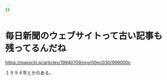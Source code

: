 ```yaml
---
{}
---
```

# 毎日新聞のウェブサイトって古い記事も残ってるんだね

https://mainichi.jp/articles/19940709/org/00m/030/999000c

１９９４年とかのある。
